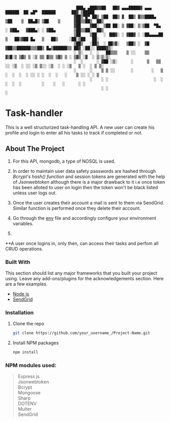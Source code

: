 
                                   ███▄ ▄███▓▓██   ██▓ ▄▄▄█████▓ ▄▄▄        ██████  ██ ▄█▀  ██████       ██▓ ▒█████  
                                  ▓██▒▀█▀ ██▒ ▒██  ██▒ ▓  ██▒ ▓▒▒████▄    ▒██    ▒  ██▄█▒ ▒██    ▒      ▓██▒▒██▒  ██▒
                                  ▓██    ▓██░  ▒██ ██░ ▒ ▓██░ ▒░▒██  ▀█▄  ░ ▓██▄   ▓███▄░ ░ ▓██▄        ▒██▒▒██░  ██▒
                                  ▒██    ▒██   ░ ▐██▓░ ░ ▓██▓ ░ ░██▄▄▄▄██   ▒   ██▒▓██ █▄   ▒   ██▒     ░██░▒██   ██░
                                  ▒██▒   ░██▒  ░ ██▒▓░   ▒██▒ ░  ▓█   ▓██▒▒██████▒▒▒██▒ █▄▒██████▒▒ ██▓ ░██░░ ████▓▒░
                                  ░ ▒░   ░  ░   ██▒▒▒    ▒ ░░    ▒▒   ▓▒█░▒ ▒▓▒ ▒ ░▒ ▒▒ ▓▒▒ ▒▓▒ ▒ ░ ▒▓▒ ░▓  ░ ▒░▒░▒░ 
                                  ░  ░      ░ ▓██ ░▒░      ░      ▒   ▒▒ ░░ ░▒  ░ ░░ ░▒ ▒░░ ░▒  ░ ░ ░▒   ▒ ░  ░ ▒ ▒░ 
                                  ░      ░    ▒ ▒ ░░       ░        ░   ▒   ░  ░  ░  ░ ░░ ░ ░  ░  ░   ░    ▒ ░░ ░ ░ ▒  
                                         ░    ░ ░                    ░  ░      ░  ░  ░         ░    ░   ░      ░ ░  
                                              ░ ░                                                   ░               
# Task-handler

This is a well structurized task-handling API. A new user can create his profile and login to enter all his tasks to track if completed or not.

## About The Project
1. For this API, mongodb, a type of NOSQL is used.

2. In order to maintain user data safety passwords are hashed through <i>Bcrypt's hash() function</i> and session tokens are generated with the help of <i>Jsonwebtoken</i> although there is a major drawback to it i.e once token has been alloted to user on login then the token won't be black listed unless user logs out.

3.  Once the user creates their account a mail is sent to them via SendGrid. Similar function is performed once they delete their account.

4.  Go through the [env](https://github.com/AMGOcyber123/Task-handler-API/blob/main/.env) file and accordingly configure your environment variables.

5.  


**A user once logins in, only then, can access their tasks and perfom all CRUD operations. 


### Built With

This section should list any major frameworks that you built your project using. Leave any add-ons/plugins for the acknowledgements section. Here are a few examples.
* [Node js](https://nodejs.dev/)
* [SendGrid](https://app.sendgrid.com/)


### Installation

1. Clone the repo
   ```sh
   git clone https://github.com/your_username_/Project-Name.git
   ```
2. Install NPM packages
   ```sh
   npm install
   ```
   
### NPM modules used:
> Express js <br>
> Jsonwebtoken <br>
> Bcrypt <br>
> Mongoose <br>
> Sharp <br>
> DOTENV <br>
> Multer <br>
> SendGrid
